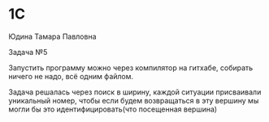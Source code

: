 # 1C

Юдина Тамара Павловна

Задача №5

Запустить программу можно через компилятор на гитхабе, собирать ничего не надо, всё одним файлом.

Задача решалась через поиск в ширину, каждой ситуации присваивали уникальный номер, чтобы если будем возвращаться в эту вершину мы могли бы это идентифицировать(что посещенная вершина)